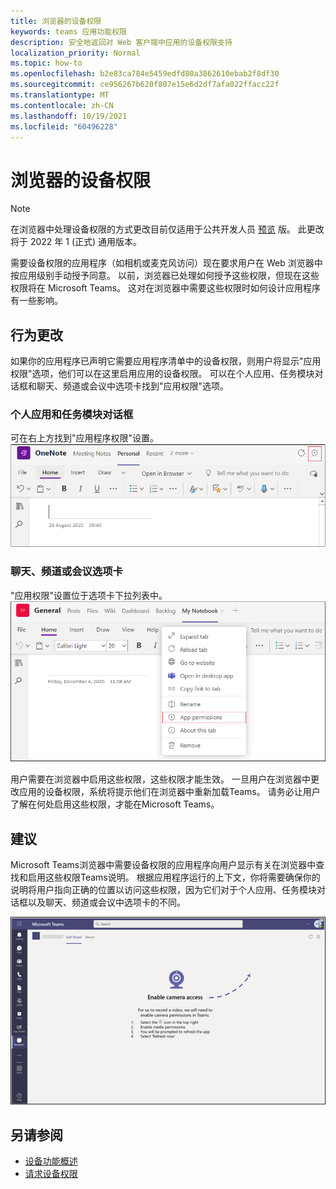 ```yaml
---
title: 浏览器的设备权限
keywords: teams 应用功能权限
description: 安全地返回对 Web 客户端中应用的设备权限支持
localization_priority: Normal
ms.topic: how-to
ms.openlocfilehash: b2e83ca784e5459edfd80a3862610ebab2f8df30
ms.sourcegitcommit: ce956267b620f807e15e6d2df7afa022ffacc22f
ms.translationtype: MT
ms.contentlocale: zh-CN
ms.lasthandoff: 10/19/2021
ms.locfileid: "60496228"
---
```

# <a name="device-permissions-for-the-browser"></a>浏览器的设备权限

> [!NOTE]
> 在浏览器中处理设备权限的方式更改目前仅适用于公共开发人员 [预览](../../resources/dev-preview/developer-preview-intro.md) 版。 此更改将于 2022 年 1 (正式) 通用版本。

需要设备权限的应用程序（如相机或麦克风访问）现在要求用户在 Web 浏览器中按应用级别手动授予同意。 以前，浏览器已处理如何授予这些权限，但现在这些权限将在 Microsoft Teams。 这对在浏览器中需要这些权限时如何设计应用程序有一些影响。

## <a name="change-in-behavior"></a>行为更改
如果你的应用程序已声明它需要应用程序清单中的设备权限，则用户[](native-device-permissions.md)将显示"应用权限"选项，他们可以在这里启用应用的设备权限。 可以在个人应用、任务模块对话框和聊天、频道或会议中选项卡找到"应用权限"选项。

### <a name="personal-apps-and-task-module-dialogs"></a>个人应用和任务模块对话框
可在右上方找到"应用程序权限"设置。
<img src="../../assets/images/tabs/apppermissions.png" alt="App permissions button" width="800"/>

### <a name="chat-channel-or-meeting-tabs"></a>聊天、频道或会议选项卡
"应用权限"设置位于选项卡下拉列表中。
![应用程序权限下拉列表](../../assets/images/tabs/drop-downapppermissions.png)

用户需要在浏览器中启用这些权限，这些权限才能生效。 一旦用户在浏览器中更改应用的设备权限，系统将提示他们在浏览器中重新加载Teams。 请务必让用户了解在何处启用这些权限，才能在Microsoft Teams。

## <a name="recommendation"></a>建议
Microsoft Teams浏览器中需要设备权限的应用程序向用户显示有关在浏览器中查找和启用这些权限Teams说明。 根据应用程序运行的上下文，你将需要确保你的说明将用户指向正确的位置以访问这些权限，因为它们对于个人应用、任务模块对话框以及聊天、频道或会议中选项卡的不同。

<img src="../../assets/images/tabs/enable-access.png" alt="Enable camera access" width="800"/>

## <a name="see-also"></a>另请参阅

* [设备功能概述](device-capabilities-overview.md)
* [请求设备权限](native-device-permissions.md)

